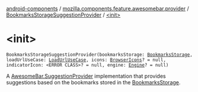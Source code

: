 [android-components](../../index.md) / [mozilla.components.feature.awesomebar.provider](../index.md) / [BookmarksStorageSuggestionProvider](index.md) / [&lt;init&gt;](./-init-.md)

# &lt;init&gt;

`BookmarksStorageSuggestionProvider(bookmarksStorage: `[`BookmarksStorage`](../../mozilla.components.concept.storage/-bookmarks-storage/index.md)`, loadUrlUseCase: `[`LoadUrlUseCase`](../../mozilla.components.feature.session/-session-use-cases/-load-url-use-case/index.md)`, icons: `[`BrowserIcons`](../../mozilla.components.browser.icons/-browser-icons/index.md)`? = null, indicatorIcon: <ERROR CLASS>? = null, engine: `[`Engine`](../../mozilla.components.concept.engine/-engine/index.md)`? = null)`

A [AwesomeBar.SuggestionProvider](../../mozilla.components.concept.awesomebar/-awesome-bar/-suggestion-provider/index.md) implementation that provides suggestions based on the bookmarks
stored in the [BookmarksStorage](../../mozilla.components.concept.storage/-bookmarks-storage/index.md).


